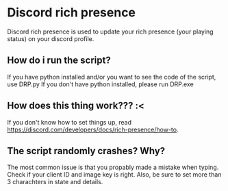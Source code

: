 # Discord rich presence
Discord rich presence is used to update your rich presence (your playing status) on your discord profile.

## How do i run the script?
If you have python installed and/or you want to see the code of the script, use DRP.py
If you don't have python installed, please run DRP.exe

## How does this thing work??? :<
If you don't know how to set things up, read https://discord.com/developers/docs/rich-presence/how-to.

## The script randomly crashes? Why?
The most common issue is that you propably made a mistake when typing.
Check if your client ID and image key is right.
Also, be sure to set more than 3 charachters in state and details.
